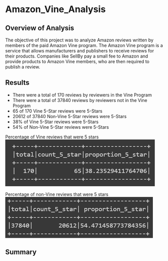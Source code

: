 # Amazon_Vine_Analysis

## Overview of Analysis
The objective of this project was to analyze Amazon reviews written by members of the paid Amazon Vine program. The Amazon Vine program is a service that allows manufacturers and publishers to receive reviews for their products. Companies like SellBy pay a small fee to Amazon and provide products to Amazon Vine members, who are then required to publish a review.

## Results

* There were a total of 170 reviews by reviewers in the Vine Program
* There were a total of 37840 reviews by reviewers not in the Vine Program
* 65 of 170 Vine 5-Star reviews were 5-Stars
* 20612 of 37840 Non-Vine 5-Star reviews were 5-Stars
* 38% of Vine 5-Star reviews were 5-Stars
* 54% of Non-Vine 5-Star reviews were 5-Stars

Percentage of Vine reviews that were 5 stars  
![This is an image](https://github.com/mmstrouth/Amazon_Vine_Analysis/blob/df41fd56be71c5a642086fb2fa38eb3a9c873cb4/paid_proportion.png)

Percentage of non-Vine reviews that were 5 stars  
![This is an image](https://github.com/mmstrouth/Amazon_Vine_Analysis/blob/c81b485bfb9d1cac7389b65c2267852666b67397/unpaid_proportion.png)


## Summary
